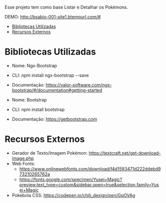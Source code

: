 Esse projeto tem como base Listar e Detalhar os Pokémons.

DEMO: http://bsabio-001-site1.btempurl.com/#

- [Bibliotecas Utilizadas](#bibliotecas-utilizadas)
- [Recursos Externos](#recursos-externos)

# Bibliotecas Utilizadas

  + Nome: Ngx-Bootstrap
  + CLI: npm install ngx-bootstrap --save
  + Documentação: https://valor-software.com/ngx-bootstrap/#/documentation#getting-started

  + Nome: Bootstrap
  + CLI: npm install bootstrap
  + Documentação: https://getbootstrap.com
  
# Recursos Externos

  + Gerador de Texto/Imagem Pokémon: https://textcraft.net/get-download-image.php
  + Web Fonts: 
    + https://www.onlinewebfonts.com/download/f4d1593471d222ddebd973210265762a
    + https://fonts.google.com/specimen/Yusei+Magic?preview.text_type=custom&sidebar.open=true&selection.family=Yusei+Magic
  + Pokebola CSS: https://codepen.io/chili_design/pen/GqOVAg
